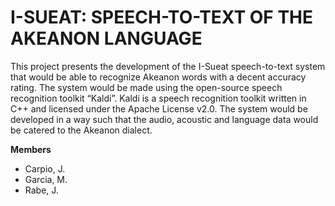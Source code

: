 # I-SUEAT: SPEECH-TO-TEXT OF THE AKEANON LANGUAGE
This project presents the development of the I-Sueat speech-to-text system that would be able to recognize Akeanon words with a decent accuracy rating. The system would be made using the open-source speech recognition toolkit “Kaldi”. Kaldi is a speech recognition toolkit written in C++ and licensed under the Apache License v2.0. The system would be developed in a way such that the audio, acoustic and language data would be catered to the Akeanon dialect.

**Members**
- Carpio, J.
- Garcia, M.
- Rabe, J.
